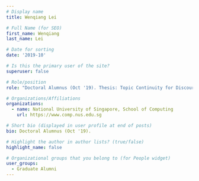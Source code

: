 ```yaml
---
# Display name
title: Wenqiang Lei

# Full Name (for SEO) 
first_name: Wenqiang
last_name: Lei

# Date for sorting
date: '2019-10'

# Is this the primary user of the site?
superuser: false

# Role/position
role: "Doctoral Alumnus (Oct '19). Thesis: Topic Continuity for Discourse and Dialogue."

# Organizations/Affiliations
organizations:
  - name: National University of Singapore, School of Computing
    url: https://www.comp.nus.edu.sg

# Short bio (displayed in user profile at end of posts)
bio: Doctoral Alumnus (Oct '19). 

# Highlight the author in author lists? (true/false)
highlight_name: false

# Organizational groups that you belong to (for People widget)
user_groups:
  - Graduate Alumni
---
```

